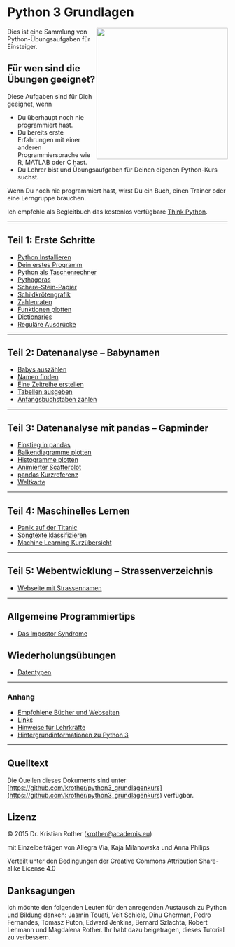 
# Python 3 Grundlagen

<img src="images/two_pythons.png" align="right" width="300">

Dies ist eine Sammlung von Python-Übungsaufgaben für Einsteiger.

## Für wen sind die Übungen geeignet?

Diese Aufgaben sind für Dich geeignet, wenn

* Du überhaupt noch nie programmiert hast.
* Du bereits erste Erfahrungen mit einer anderen Programmiersprache wie R, MATLAB oder C hast.
* Du Lehrer bist und Übungsaufgaben für Deinen eigenen Python-Kurs suchst.

Wenn Du noch nie programmiert hast, wirst Du ein Buch, einen Trainer oder eine Lerngruppe brauchen.

Ich empfehle als Begleitbuch das kostenlos verfügbare [Think Python](https://greenteapress.com/wp/think-python-2e/).

----

## Teil 1: Erste Schritte

* [Python Installieren](installation.md)
* [Dein erstes Programm](hallo.md)
* [Python als Taschenrechner](taschenrechner.md)
* [Pythagoras](pythagoras.md)
* [Schere-Stein-Papier](if.md)
* [Schildkrötengrafik](schildkroete.md)
* [Zahlenraten](zahlenraten.md)
* [Funktionen plotten](funktionen_plotten.md)
* [Dictionaries](chiffre.md)
* [Reguläre Ausdrücke](regex.md)

----

## Teil 2: Datenanalyse – Babynamen

* [Babys auszählen](projekt_babynamen/babys_auszaehlen.md)
* [Namen finden](projekt_babynamen/namen_finden.md)
* [Eine Zeitreihe erstellen](projekt_babynamen/zeitreihe.md)
* [Tabellen ausgeben](projekt_babynamen/tabelle_ausgeben.md)
* [Anfangsbuchstaben zählen](projekt_babynamen/zaehlen.md)

----

## Teil 3: Datenanalyse mit pandas – Gapminder

* [Einstieg in pandas](projekt_gapminder/pandas_grundlagen.md)
* [Balkendiagramme plotten](projekt_gapminder/balkendiagramm.md)
* [Histogramme plotten](projekt_gapminder/histogramm.md)
* [Animierter Scatterplot](projekt_gapminder/long_wide_tables.md)
* [pandas Kurzreferenz](projekt_gapminder/cheatsheet.md)
* [Weltkarte](challenges/weltkarte.md)

----

## Teil 4: Maschinelles Lernen

* [Panik auf der Titanic](projekt_titanic/README.md)
* [Songtexte klassifizieren](projekt_lyrics.md)
* [Machine Learning Kurzübersicht](ml_glossar.md)

----

## Teil 5: Webentwicklung – Strassenverzeichnis

* [Webseite mit Strassennamen](projekt_website/website.md)

----

## Allgemeine Programmiertips

* [Das Impostor Syndrome](impostor.md)

## Wiederholungsübungen

* [Datentypen](datentypen.md)

----

### Anhang

* [Empfohlene Bücher und Webseiten](appendix/literatur.md)
* [Links](appendix/links.md)
* [Hinweise für Lehrkräfte](appendix/teaching.md)
* [Hintergrundinformationen zu Python 3](appendix/hintergrundinfos.md)

----

## Quelltext

Die Quellen dieses Dokuments sind unter [https://github.com/krother/python3_grundlagenkurs](https://github.com/krother/python3_grundlagenkurs) verfügbar.

## Lizenz

© 2015 Dr. Kristian Rother (krother@academis.eu)

mit Einzelbeiträgen von Allegra Via, Kaja Milanowska und Anna Philips

Verteilt unter den Bedingungen der Creative Commons Attribution Share-alike License 4.0

## Danksagungen

Ich möchte den folgenden Leuten für den anregenden Austausch zu Python und Bildung danken: Jasmin Touati, Veit Schiele, Dinu Gherman, Pedro Fernandes, Tomasz Puton, Edward Jenkins, Bernard Szlachta, Robert Lehmann und Magdalena Rother.
Ihr habt dazu beigetragen, dieses Tutorial zu verbessern.
